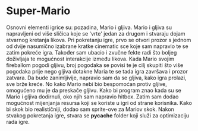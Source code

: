 # Super-Mario
Osnovni elementi igrice su: pozadina, Mario i gljiva. Mario i gljiva su napravljeni od više sličica koje se 'vrte' jedan za drugom i stvaraju dojam stvarnog kretanja likova. Pri pokretanju igre, prvo se otvori prozor s jednom od dvije nasumično izabrane kratke cinematic sce koje sam napravio te se zatim pokreće igra. Također sam ubacio i zvučne fekte radi što boljeg doživljaja te mogućnost interakcije između likova. Kada Mario svojim fireballom pogodi gljivu, broj pogodaka se povisi te je cilj skupiti što više pogodaka prije nego gljiva dotakne Maria te se tada igra završava i prozor zatvara. Da bude zanimljivije, napravio sam da se gljiva, kako igra prolazi, sve brže kreće. No kako Mario nebi bio bespomoćan protiv gljive, omogućeno mu je da preskače gljivu. Kako bi program znao kada su se Mario i gljiva dodirnuli, oko njih sam napravio hitbox. Zatim sam dodao mogućnost mijenjanja resursa koji se koriste u igri od strane korisnika. Kako bi skok bio realističniji, dodao sam sprite-ove za Mariov skok.
Nakon stvakog pokretanja igre, stvara se __pycache__ folder koji služi za optimizaciju rada igre. 
